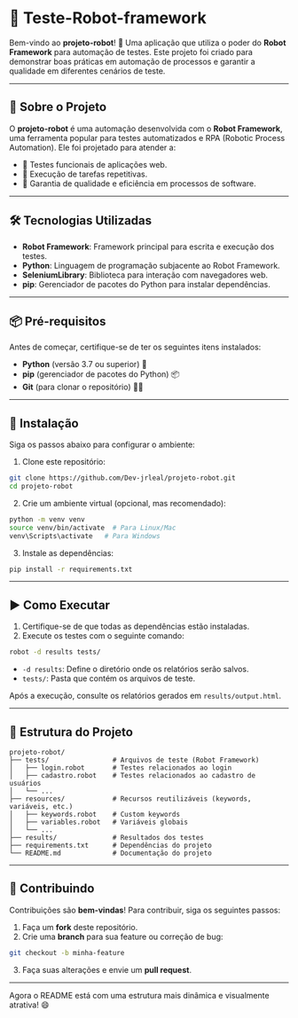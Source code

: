 # 🤖 Teste-Robot-framework

Bem-vindo ao **projeto-robot**! 🚀 Uma aplicação que utiliza o poder do **Robot Framework** para automação de testes. Este projeto foi criado para demonstrar boas práticas em automação de processos e garantir a qualidade em diferentes cenários de teste.

---

## 🚀 Sobre o Projeto

O **projeto-robot** é uma automação desenvolvida com o **Robot Framework**, uma ferramenta popular para testes automatizados e RPA (Robotic Process Automation). Ele foi projetado para atender a:

- 🧪 Testes funcionais de aplicações web.
- 🔄 Execução de tarefas repetitivas.
- 🏅 Garantia de qualidade e eficiência em processos de software.

---

## 🛠️ Tecnologias Utilizadas

- **Robot Framework**: Framework principal para escrita e execução dos testes.
- **Python**: Linguagem de programação subjacente ao Robot Framework.
- **SeleniumLibrary**: Biblioteca para interação com navegadores web.
- **pip**: Gerenciador de pacotes do Python para instalar dependências.

---

## 📦 Pré-requisitos

Antes de começar, certifique-se de ter os seguintes itens instalados:

- **Python** (versão 3.7 ou superior) 🐍
- **pip** (gerenciador de pacotes do Python) 📦
- **Git** (para clonar o repositório) 🧑‍💻

---

## 🔧 Instalação

Siga os passos abaixo para configurar o ambiente:

1. Clone este repositório:

```bash
git clone https://github.com/Dev-jrleal/projeto-robot.git
cd projeto-robot
```

2. Crie um ambiente virtual (opcional, mas recomendado):

```bash
python -m venv venv
source venv/bin/activate  # Para Linux/Mac
venv\Scripts\activate   # Para Windows
```

3. Instale as dependências:

```bash
pip install -r requirements.txt
```

---

## ▶️ Como Executar

1. Certifique-se de que todas as dependências estão instaladas.
2. Execute os testes com o seguinte comando:

```bash
robot -d results tests/
```

- `-d results`: Define o diretório onde os relatórios serão salvos.
- `tests/`: Pasta que contém os arquivos de teste.

Após a execução, consulte os relatórios gerados em `results/output.html`.

---

## 📁 Estrutura do Projeto

```plaintext
projeto-robot/
├── tests/                # Arquivos de teste (Robot Framework)
│   ├── login.robot       # Testes relacionados ao login
│   ├── cadastro.robot    # Testes relacionados ao cadastro de usuários
│   └── ...
├── resources/            # Recursos reutilizáveis (keywords, variáveis, etc.)
│   ├── keywords.robot    # Custom keywords
│   ├── variables.robot   # Variáveis globais
│   └── ...
├── results/              # Resultados dos testes
├── requirements.txt      # Dependências do projeto
└── README.md             # Documentação do projeto
```

---

## 📝 Contribuindo

Contribuições são **bem-vindas**! Para contribuir, siga os seguintes passos:

1. Faça um **fork** deste repositório.
2. Crie uma **branch** para sua feature ou correção de bug:

```bash
git checkout -b minha-feature
```

3. Faça suas alterações e envie um **pull request**.

---

Agora o README está com uma estrutura mais dinâmica e visualmente atrativa! 😄


 
